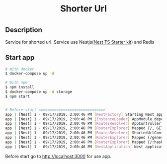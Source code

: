<h1 align="center">Shorter Url</p><h1 align="center">

## Description
Service for shorted url.
Service use Nestjs([Nest TS Starter kit](https://github.com/nestjs/typescript-starter)) and Redis

## Start app

```bash
# With docker
$ docker-compose up -d

# With npm
$ npm install
$ docker-compose up -d storage
$ npm start


# Before start <============================>
app | [Nest] 1 - 09/17/2019, 2:00:46 PM [NestFactory] Starting Nest application...
app | [Nest] 1 - 09/17/2019, 2:00:46 PM [InstanceLoader] AppModule dependencies initialized +54ms
app | [Nest] 1 - 09/17/2019, 2:00:46 PM [RoutesResolver] AppController {/}: +21ms
app | [Nest] 1 - 09/17/2019, 2:00:46 PM [RouterExplorer] Mapped {/, GET} route +10ms
app | [Nest] 1 - 09/17/2019, 2:00:46 PM [RoutesResolver] ShortedUrlController {/}: +1ms
app | [Nest] 1 - 09/17/2019, 2:00:46 PM [RouterExplorer] Mapped {/generate, POST} route +3ms
app | [Nest] 1 - 09/17/2019, 2:00:46 PM [RouterExplorer] Mapped {/:hash, GET} route +3ms
app | [Nest] 1 - 09/17/2019, 2:00:46 PM [NestApplication] Nest application successfully started +6ms
```

<p>Before start go to <a href="http://localhost:3000">http://localhost:3000</a> for use app.</p>